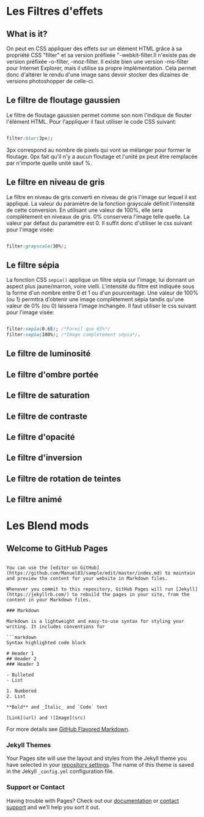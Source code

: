 # Les Filtres d'effets

## What is it?

On peut en CSS appliquer des effets sur un élément HTML grâce à sa propriété CSS "filter" et sa version préfixée "-webkit-filter.Il n'existe pas de version préfixée -o-filter, -moz-filter. Il existe bien une version -ms-filter pour Internet Explorer, mais il utilise sa propre implémentation. Cela permet donc d'altérer le rendu d'une image sans devoir stocker des dizaines de versions photoshopper de celle-ci.

## Le filtre de floutage gaussien

Le filtre de floutage gaussien permet comme son nom l'indique de flouter l'élément HTML. Pour l'appliquer il faut utiliser le code CSS suivant:

```CSS

filter:blur(3px);

```
3px correspond au nombre de pixels qui vont se mélanger pour former le floutage. 0px fait qu'il n'y a aucun floutage et l'unité px peut être remplacée par n'importe quelle unité sauf %.

## Le filtre en niveau de gris

Le filtre en niveau de gris converti en niveau de gris l'image sur lequel il est appliqué. La valeur du paramètre de la fonction grayscale définit l'intensité de cette conversion. En utilisant une valeur de 100%, elle sera complètement en niveaux de gris. 0% conservera l'image telle quelle. La valeur par défaut du paramètre est 0. Il suffit donc d'utiliser le css suivant pour l'image visée:


```CSS

filter:grayscale(30%);

```
## Le filtre sépia

La fonction CSS ``` sepia() ``` applique un filtre sépia sur l'image, lui donnant un aspect plus jaune/marron, voire vielli.
L'intensité du filtre est indiquée sous la forme d'un nombre entre 0 et 1 ou d'un pourcentage. Une valeur de 100% (ou 1) permttra d'obtenir une image complètement sépia tandis qu'une valeur de 0% (ou 0) laissera l'image inchangée.
Il faut utiliser le css suivant pour l'image visée:

```CSS

filter:sepia(0.65); /*Pareil que 65%*/
filter:sepia(100%); /*Image complètement sépia*/.

```

## Le filtre de luminosité

## Le filtre d'ombre portée

## Le filtre de saturation

## Le filtre de contraste

## Le filtre d'opacité

## Le filtre d'inversion

## Le filtre de rotation de teintes

## Le filtre animé

# Les Blend mods
  
## Welcome to GitHub Pages
```

You can use the [editor on GitHub](https://github.com/Manuel83/sample/edit/master/index.md) to maintain and preview the content for your website in Markdown files.

Whenever you commit to this repository, GitHub Pages will run [Jekyll](https://jekyllrb.com/) to rebuild the pages in your site, from the content in your Markdown files.

### Markdown

Markdown is a lightweight and easy-to-use syntax for styling your writing. It includes conventions for

```markdown
Syntax highlighted code block

# Header 1
## Header 2
### Header 3

- Bulleted
- List

1. Numbered
2. List

**Bold** and _Italic_ and `Code` text

[Link](url) and ![Image](src)
```

For more details see [GitHub Flavored Markdown](https://guides.github.com/features/mastering-markdown/).

### Jekyll Themes

Your Pages site will use the layout and styles from the Jekyll theme you have selected in your [repository settings](https://github.com/Manuel83/sample/settings). The name of this theme is saved in the Jekyll `_config.yml` configuration file.

### Support or Contact

Having trouble with Pages? Check out our [documentation](https://help.github.com/categories/github-pages-basics/) or [contact support](https://github.com/contact) and we’ll help you sort it out.
